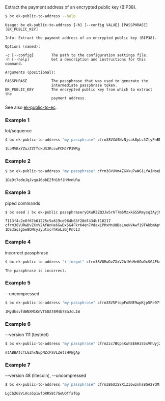 Extract the payment address of an encrypted public key (BIP38).  
```sh
$ bx ek-public-to-address --help
```
```
Usage: bx ek-public-to-address [-h] [--config VALUE] [PASSPHRASE]        
[EK_PUBLIC_KEY]                                                          

Info: Extract the payment address of an encrypted public key (BIP38).    

Options (named):

-c [--config]        The path to the configuration settings file.        
-h [--help]          Get a description and instructions for this command.

Arguments (positional):

PASSPHRASE           The passphrase that was used to generate the        
                     intermediate passphrase token.                      
EK_PUBLIC_KEY        The encrypted public key from which to extract the  
                     payment address.
```
See also [ek-public-to-ec](bx-ek-public-to-ec).
### Example 1
lot/sequence
```sh
$ bx ek-public-to-address "my passphrase" cfrm38VXASNzNjsak8pLc3ZtyPnBNDxAAbB18KMMCSjf8ZhW3FVTeuw2r9J3tyAUNyhfM7VMZuP
```
```
1LoMVBxYZuzZZfTckU3JRccwFCMJYP3WRg
```
### Example 2
```sh
$ bx ek-public-to-address "my passphrase" cfrm38VUVm4ZGXku7wWGiLfAJNoeDHConFb9CugfTnR1SQC1jf3uwyKULmCMk4SUhsXasMyPcA9
```
```
1DeDt7odeJqJvquJ6obEZfH1hfJHMvnURa
```
### Example 3
piped commands
```sh
$ bx seed | bx ek-public passphraseryQXuRZZQ3Jw5rAT7m6MzxkGSSRmysq3Ayj9vuEHEnbVPJSmRQ2xYFKDKjGYrq | bx ek-public-to-address "my passphrase"
```
```
7113f4c2e8f67b61225c9a619cd984b63f28df434bf18217
cfrm38VURwDvZXxV2AfWnHe6GwDxSG4FkrK4en7VdaxLPMxMnU8BaLneNVAwf19TAkbmAptNNaH
1DS3aqzg5w8bMsyzyutxcrhKoLZGjPnC13
```
### Example 4
incorrect passphrase
```sh
$ bx ek-public-to-address "i forgot" cfrm38VURwDvZXxV2AfWnHe6GwDxSG4FkrK4en7VdaxLPMxMnU8BaLneNVAwf19TAkbmAptNNaH
```
```
The passphrase is incorrect.
```
### Example 5
--uncompressed
```sh
$ bx ek-public-to-address "my passphrase" cfrm38V5FtqpFoBNE9wpKjp5Fe97tM7YX6brNPCjpb9uLiqENKfeHHUKLd2VrvQhuHVUwgNVaSt
```
```
1MydksvfdWNXM1KnVTS8A78M4b78aJcL1W
```
### Example 6
--version 111 (testnet)
```sh
$ bx ek-public-to-address "my passphrase" cfrm2zc7BCp4KwhEE6HzSSxVhUyj2ky8bzvSLEqmAPcakQXb49uFQ87UEg8EhbuwA33t8db2fYW
```
```
mtABBAtcTLGZhxNupNZcPaVLZetzHVWgAp
```
### Example 7
--version 48 (litecoin), --uncompressed
```sh
$ bx ek-public-to-address "my passphrase" cfrm3B6UzSYXiZ36wznhsBGA2YdMrPq9VdxGetyK1VQ3o4A4bxiCY1h9XmUaK7M7tonUhBVyHBw
```
```
LgCb26EViAcabp1wfbRRS8C7GoUQffafGp
```